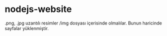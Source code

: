 # nodejs-website
.png, .jpg uzantılı resimler /img dosyası içerisinde olmalılar. Bunun haricinde sayfalar yüklenmiştir.

